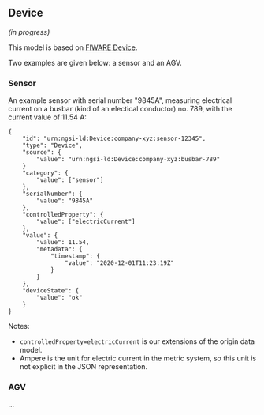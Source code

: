 ## Device

_(in progress)_

This model is based on [FIWARE Device](https://github.com/smart-data-models/dataModel.Device/blob/master/Device/doc/spec.md).

Two examples are given below: a sensor and an AGV.

### Sensor

An example sensor with serial number "9845A", 
measuring electrical current on a busbar (kind of an electical conductor) no. 789, 
with the current value of 11.54 A:

```
{
    "id": "urn:ngsi-ld:Device:company-xyz:sensor-12345",
    "type": "Device",
    "source": {
        "value": "urn:ngsi-ld:Device:company-xyz:busbar-789"
    }
    "category": {
        "value": ["sensor"]
    },
    "serialNumber": {
        "value": "9845A"
    },
    "controlledProperty": {
        "value": ["electricCurrent"]
    },
    "value": {
        "value": 11.54,
        "metadata": {
            "timestamp": {
                "value": "2020-12-01T11:23:19Z"
            }
        }
    },
    "deviceState": {
        "value": "ok"
    }
}
```

Notes:
- `controlledProperty=electricCurrent` is our extensions of the origin data model.  
- Ampere is the unit for electric current in the metric system,
so this unit is not explicit in the JSON representation.

### AGV

...
